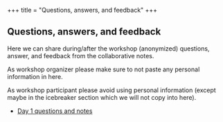 +++
title = "Questions, answers, and feedback"
+++

## Questions, answers, and feedback

Here we can share during/after the workshop (anonymized) questions, answer, and
feedback from the collaborative notes.

As workshop organizer please make sure to not paste any personal information in
here.

As workshop participant please avoid using personal information (except maybe
in the icebreaker section which we will not copy into here).

- [Day 1 questions and notes](./day1)

